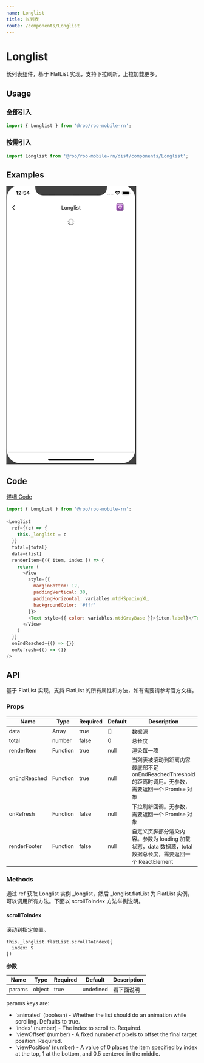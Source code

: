 ```yaml
---
name: Longlist
title: 长列表
route: /components/Longlist
---
```


# Longlist

长列表组件，基于 FlatList 实现，支持下拉刷新，上拉加载更多。

## Usage

### 全部引入
```js
import { Longlist } from '@roo/roo-mobile-rn';
```

### 按需引入
```js
import Longlist from '@roo/roo-mobile-rn/dist/components/Longlist';
```

## Examples
![image](../images/Longlist/1.gif)

## Code
[详细 Code](https://github.com/Meituan-Dianping/beeshell/tree/master/examples/Longlist/index.tsx)

```js
import { Longlist } from '@roo/roo-mobile-rn';

<Longlist
  ref={(c) => {
    this._longlist = c
  }}
  total={total}
  data={list}
  renderItem={({ item, index }) => {
    return (
      <View
        style={{
          marginBottom: 12,
          paddingVertical: 30,
          paddingHorizontal: variables.mtdHSpacingXL,
          backgroundColor: '#fff'
        }}>
        <Text style={{ color: variables.mtdGrayBase }}>{item.label}</Text>
      </View>
    )
  }}
  onEndReached={() => {}}
  onRefresh={() => {}}
/>

```

## API

基于 FlatList 实现，支持 FlatList 的所有属性和方法，如有需要请参考官方文档。

### Props

| Name               | Type         | Required | Default | Description |
| ---- | ---- | ---- | ---- | ---- |
| data               | Array        | true     | []      | 数据源                       |
| total              | number       | false    | 0       | 总长度                       |
| renderItem         | Function     | true     | null    | 渲染每一项                   |
| onEndReached       | Function     | true     | null    | 当列表被滚动到距离内容最底部不足 onEndReachedThreshold 的距离时调用。无参数，需要返回一个 Promise 对象 |
| onRefresh          | Function     | false    | null    | 下拉刷新回调。无参数，需要返回一个 Promise 对象 |
| renderFooter       | Function     | false    | null    | 自定义页脚部分渲染内容。参数为 loading 加载状态，data 数据源，total 数据总长度，需要返回一个 ReactElement |

### Methods

通过 ref 获取 Longlist 实例 _longlist，然后 _longlist.flatList 为 FlatList 实例，可以调用所有方法。下面以 scrollToIndex 方法举例说明。

#### scrollToIndex

滚动到指定位置。

```
this._longlist.flatList.scrollToIndex({
  index: 9
})
```
**参数**

| Name               | Type         | Required | Default | Description |
| ---- | ---- | ---- | ---- | ---- |
| params             | object       | true     | undefined | 看下面说明 |

params keys are:

- 'animated' (boolean) - Whether the list should do an animation while scrolling. Defaults to true.
- 'index' (number) - The index to scroll to. Required.
- 'viewOffset' (number) - A fixed number of pixels to offset the final target position. Required.
- 'viewPosition' (number) - A value of 0 places the item specified by index at the top, 1 at the bottom, and 0.5 centered in the middle.
